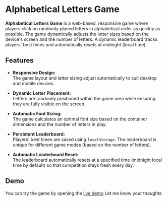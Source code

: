 # Alphabetical Letters Game

**Alphabetical Letters Game** is a web-based, responsive game where players click on randomly placed letters in alphabetical order as quickly as possible. The game dynamically adjusts the letter sizes based on the device's screen and the number of letters. A dynamic leaderboard tracks players' best times and automatically resets at midnight (local time).

## Features

- **Responsive Design:**  
  The game layout and letter sizing adjust automatically to suit desktop and mobile devices.

- **Dynamic Letter Placement:**  
  Letters are randomly positioned within the game area while ensuring they are fully visible on the screen.

- **Automatic Font Sizing:**  
  The game calculates an optimal font size based on the container dimensions and the number of letters in play.

- **Persistent Leaderboard:**  
  Players' best times are saved using `localStorage`. The leaderboard is unique for different game modes (based on the number of letters).

- **Automatic Leaderboard Reset:**  
  The leaderboard automatically resets at a specified time (midnight local time by default) so that competition stays fresh every day.

## Demo

You can try the game by opening the [live demo](https://alphabeticalletters.com/) Let me know your thoughts.
